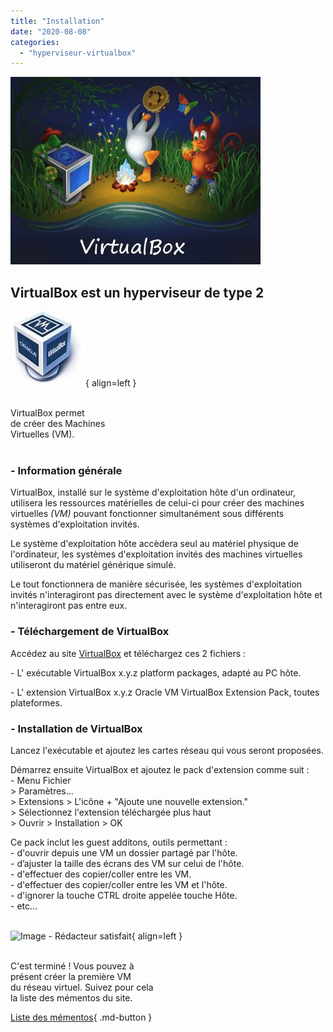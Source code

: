 ```yaml
---
title: "Installation"
date: "2020-08-08"
categories: 
  - "hyperviseur-virtualbox"
---
```


![Image](../../wp-reseau-virtuel/wp-content/uploads/2022/08/virtualbox_os.jpg)

## VirtualBox est un hyperviseur de type 2

![Logo - VirtualBox](../wp-content/uploads/2019/02/logo-virtualbox.jpg){ align=left }

&nbsp;  
VirtualBox permet  
de créer des Machines  
Virtuelles (VM).  
&nbsp;  

### \- Information générale

VirtualBox, installé sur le système d'exploitation hôte d'un ordinateur, utilisera les ressources matérielles de celui-ci pour créer des machines virtuelles _(VM)_ pouvant fonctionner simultanément sous différents systèmes d'exploitation invités.

Le système d'exploitation hôte accèdera seul au matériel physique de l'ordinateur, les systèmes d'exploitation invités des machines virtuelles utiliseront du matériel générique simulé.

Le tout fonctionnera de manière sécurisée, les systèmes d'exploitation invités n'interagiront pas directement avec le système d'exploitation hôte et n'interagiront pas entre eux.

### \- Téléchargement de VirtualBox

Accédez au site [VirtualBox](https://www.virtualbox.org/wiki/Downloads) et téléchargez ces 2 fichiers :

\- L' exécutable VirtualBox x.y.z platform packages, adapté au PC hôte.

\- L' extension VirtualBox x.y.z Oracle VM VirtualBox Extension Pack, toutes plateformes.

### \- Installation de VirtualBox

Lancez l'exécutable et ajoutez les cartes réseau qui vous seront proposées.

Démarrez ensuite VirtualBox et ajoutez le pack d'extension comme suit :  
\- Menu Fichier  
\> Paramètres...  
\> Extensions > L'icône + "Ajoute une nouvelle extension."  
\> Sélectionnez l'extension téléchargée plus haut  
\> Ouvrir > Installation > OK

Ce pack inclut les guest additons, outils permettant :  
\- d'ouvrir depuis une VM un dossier partagé par l'hôte.  
\- d’ajuster la taille des écrans des VM sur celui de l'hôte.  
\- d'effectuer des copier/coller entre les VM.  
\- d'effectuer des copier/coller entre les VM et l'hôte.  
\- d'ignorer la touche CTRL droite appelée touche Hôte.  
\- etc…  
&nbsp;  

![Image - Rédacteur satisfait](../wp-content/uploads/2021/08/redacteur_satisfait_ter.jpg "Image Pixabay - 
Mohamed Hassan"){ align=left }

&nbsp;    
C'est terminé ! Vous pouvez à  
présent créer la première VM  
du réseau virtuel. Suivez pour cela  
la liste des mémentos du site.

[Liste des mémentos](/liste-des-mementos/){ .md-button }
